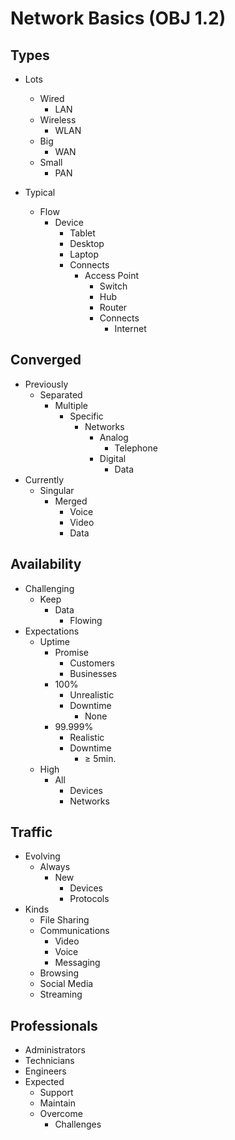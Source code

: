 # Network Basics (OBJ 1.2)

## Types

- Lots
  - Wired
    - LAN
  - Wireless
    - WLAN
  - Big
    - WAN
  - Small
    - PAN

- Typical
  - Flow
    - Device
      - Tablet
      - Desktop
      - Laptop
      - Connects
        - Access Point
          - Switch
          - Hub
          - Router
          - Connects
            - Internet

## Converged

- Previously
  - Separated
    - Multiple
      - Specific
        - Networks
          - Analog
            - Telephone
          - Digital
            - Data
- Currently
  - Singular
    - Merged
      - Voice
      - Video
      - Data

## Availability

- Challenging
  - Keep
    - Data
      - Flowing
- Expectations
  - Uptime
    - Promise
      - Customers
      - Businesses
    - 100%
      - Unrealistic
      - Downtime
        - None
    - 99.999%
      - Realistic
      - Downtime
        - ≥ 5min.
  - High
    - All
      - Devices
      - Networks

## Traffic

- Evolving
  - Always
    - New
      - Devices
      - Protocols
- Kinds
  - File Sharing
  - Communications
    - Video
    - Voice
    - Messaging
  - Browsing
  - Social Media
  - Streaming
  
## Professionals

- Administrators
- Technicians
- Engineers
- Expected
  - Support
  - Maintain
  - Overcome
    - Challenges
